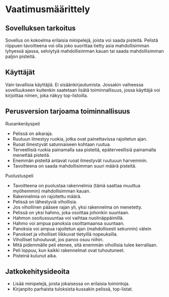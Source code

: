 # Vaatimusmäärittely

## Sovelluksen tarkoitus
Sovellus on kokoelma erilaisia minipelejä, joista voi saada pisteitä. Pelistä riippuen tavoitteena voi olla joko suorittaa tietty asia mahdollisimman lyhyessä ajassa, selviytyä mahdollisimman kauan tai saada mahdollisimman paljon pisteitä.

## Käyttäjät
Vain tavallisia käyttäjiä. Ei sisäänkirjautumista. Jossakin vaiheessa sovelluukseen kuitenkin saatetaan lisätä toiminnallisuus, jossa käyttäjä voi kirjoittaa nimen, joka näkyy top-listoilla.

## Perusversion tarjoama toiminnallisuus
Ruoankeräyspeli
- Pelissä on aikaraja.
- Ruutuun ilmestyy ruokia, jotka ovat painettavissa rajoitetun ajan.
- Ruoat ilmestyvät satunnaiseen kohtaan ruutua.
- Terveellisiä ruokia painamalla saa pisteitä, epäterveellisiä painamalla menettää pisteitä.
- Enemmän pisteitä antavat ruoat ilmestyvät ruutuuun harvemmin.
- Tavoitteena on saada mahdollisimman suuri määrä pisteitä.

Puolustuspeli
- Tavoitteena on puolustaa rakennelmia (tämä saattaa muuttua myöhemmin) mahdollisimman kauan.
- Rakennelmia on rajoitettu määrä.
- Pelissä on lähestyviä vihollisia.
- Jos vihollinen pääsee rajan yli, yksi rakennelma on menetetty.
- Pelissä on yksi hahmo, joka osoittaa johonkin suuntaan.
- Hahmon osoitussuuntaa voi vaihtaa nuolinäppäimillä.
- Hahmo voi ampua panoksia osoittamaansa suuntaan.
- Panoksia voi ampua rajoitetun ajan (mahdollisesti sekunnin) välein
- Panokset ja viholliset liikkuvat tietyillä nopeuksilla.
- Viholliset tuhoutuvat, jos panos osuu niihin.
- Mitä pidemmälle peli etenee, sitä enemmän vihollisia tulee kerrallaan.
- Peli loppuu, kun kaikki rakennelmat ovat tuhoutuneet.
- Pisteinä kulunut aika.

## Jatkokehitysideoita
- Lisää minipelejä, joista jokaisessa on erilaisia toimintoja.
- Kirjanpito parhaista tuloksista kussakin pelissä, top-listat.